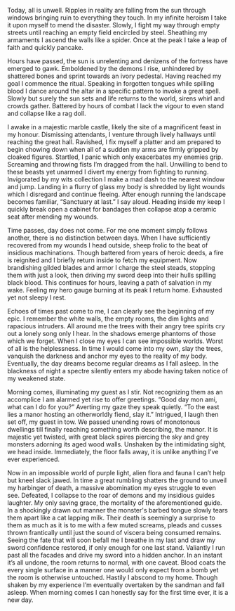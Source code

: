Today, all is unwell. Ripples in reality are falling from the sun through windows bringing ruin to everything they touch. In my infinite heroism I take it upon myself to mend the disaster. Slowly, I fight my way through empty streets until reaching an empty field encircled by steel. Sheathing my armaments I ascend the walls like a spider. Once at the peak I take a leap of faith and quickly pancake.

Hours have passed, the sun is unrelenting and denizens of the fortress have emerged to gawk. Emboldened by the demons I rise, unhindered by shattered bones and sprint towards an ivory pedestal. Having reached my goal I commence the ritual. Speaking in forgotten tongues while spilling blood I dance around the altar in a specific pattern to invoke a great spell. Slowly but surely the sun sets and life returns to the world, sirens whirl and crowds gather. Battered by hours of combat I lack the vigour to even stand and collapse like a rag doll. 

I awake in a majestic marble castle, likely the site of a magnificent feast in my honour. Dismissing attendants, I venture through lively hallways until reaching the great hall. Ravished, I fix myself a platter and am prepared to begin chowing down when all of a sudden my arms are firmly gripped by cloaked figures. Startled, I panic which only exacerbates my enemies grip. Screaming and throwing fists I’m dragged from the hall. Unwilling to bend to these beasts yet unarmed I divert my energy from fighting to running. Invigorated by my wits collection I make a mad dash to the nearest window and jump. Landing in a flurry of glass my body is shredded by light wounds which I disregard and continue fleeing. After enough running the landscape becomes familiar, “Sanctuary at last.” I say aloud. Heading inside my keep I quickly break open a cabinet for bandages then collapse atop a ceramic seat after mending my wounds. 

Time passes, day does not come. For me one moment simply follows another, there is no distinction between days. When I have sufficiently recovered from my wounds I head outside, sheep frolic to the beat of insidious machinations. Though battered from years of heroic deeds, a fire is reignited and I briefly return inside to fetch my equipment. Now brandishing gilded blades and armor I charge the steel steads, stopping them with just a look, then driving my sword deep into their hulls spilling black blood. This continues for hours, leaving a path of salvation in my wake. Feeling my hero gauge burning at its peak I return home. Exhausted yet not sleepy I rest. 

Echoes of times past come to me, I can clearly see the beginning of my epic. I remember the white walls, the empty rooms, the dim lights and rapacious intruders. All around me the trees with their angry tree spirits cry out a lonely song only I hear. In the shadows emerge phantoms of those which we forget. When I close my eyes I can see impossible worlds. Worst of all is the helplessness. In time I would come into my own, slay the trees, vanquish the darkness and anchor my eyes to the reality of my body. Eventually, the day dreams become regular dreams as I fall asleep. In the blackness of night a spectre silently enters my abode having taken notice of my weakened state.

Morning comes, illuminating my guest as I stir. Not recognizing them as an accomplice I am alarmed yet rise to offer greetings. “Good day mon ami, what can I do for you?” Averting my gaze they speak quietly. “To the east lies a manor hosting an otherworldly fiend, slay it.” Intrigued, I laugh then set off, my guest in tow. We passed unending rows of monotonous dwellings till finally reaching something worth describing, the manor. It is majestic yet twisted, with great black spires piercing the sky and grey monsters adorning its aged wood walls. Unshaken by the intimidating sight, we head inside. Immediately, the floor falls away, it is unlike anything I’ve ever experienced.

Now in an impossible world of purple light, alien flora and fauna I can’t help but kneel slack jawed. In time a great rumbling shatters the ground to unveil my harbinger of death, a massive abomination my eyes struggle to even see. Defeated, I collapse to the roar of demons and my insidious guides laughter. My only saving grace, the mortality of the aforementioned guide. In a shockingly drawn out manner the monster's barbed tongue slowly tears them apart like a cat lapping milk. Their death is seemingly a surprise to them as much as it is to me with a few muted screams, pleads and cusses thrown frantically until just the sound of viscera being consumed remains. Seeing the fate that will soon befall me I breathe in my last and draw my sword confidence restored, if only enough for one last stand. Valiantly I run past all the facades and drive my sword into a hidden anchor. In an instant it’s all undone, the room returns to normal, with one caveat. Blood coats the every single surface in a manner one would only expect from a bomb yet the room is otherwise untouched. Hastily I abscond to my home. Though shaken by my experience I’m eventually overtaken by the sandman and fall asleep. When morning comes I can honestly say for the first time ever, it is a new day.